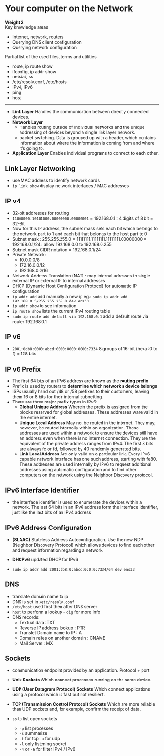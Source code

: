 # Your computer on the Network

**Weight 2**\
Key knowledge areas

- Internet, network, routers
- Querying DNS client configuration
- Querying network configuration

Partial list of the used files, terms and utilities

- route, ip route show
- ifconfig, ip addr show
- netstat, ss
- /etc/resolv.conf, /etc/hosts
- IPv4, IPv6
- ping
- host

---

- **Link Layer**
Handles the communication between directly connected devices.
- **Network Layer**
  - Handles routing outside of individual networks and the unique addressing of devices beyond a
single link layer network.
  - packet switching. Data is grouped up with a header, which contains information about where the information is coming from and where it’s going to.
- **Application Layer**
Enables individual programs to connect to each other.

## Link Layer Networking

- use MAC address to identify network cards
- `ip link show` display network interfaces / MAC addresses

## IP v4

- 32-bit addresses for routing
- `11000000.10101000.00000000.00000001` =  192.168.0.1 :  4 digits of 8 bit = 32-Bit
- Now for this IP address, the subnet mask sets each bit which belongs to the network part to 1 and
each bit that belongs to the host part to 0
- Subnet mask :  255.255.255.0 = 11111111.11111111.11111111.00000000 = 192.168.0.1/24 : allow 192.168.0.0 to 192.168.0.255
- Subnet mask CIDR notation = 192.168.0.1/24
- Private Network:
  - 10.0.0.0/8
  - 172.16.0.0/12
  - 192.168.0.0/16
- Network Address Translation (NAT) : map internal adresses to single external IP or external IP to internal addresses
- DHCP (Dynamic Host Configuration Protocol) for automatic IP configuration
- `ip addr add` add manually a new ip eg.: `sudo ip addr add 192.168.0.5/255.255.255.0 dev ens33`
- `ip addr show` to see information
- `ip route show` lists the current IPv4 routing table
- `sudo ip route add default via 192.168.0.1` add a default route via router 192.168.0.1

## IP v6

- `2001:0db8:0000:abcd:0000:0000:0000:7334` 8 groups of 16-bit (hexa :0 to f) = 128 bits

## IP v6 Prefix

- The first 64 bits of an IPv6 address are known as the **routing prefix**
- Prefix is used by routers to **determine which network a device belongs**
- ISPs usually hand out /48 or /58 prefixes to their customers, leaving them 16 or 8 bits for their internal subnetting.
- There are three major prefix types in IPv6:
  - **Global Unique Address**
Wherein the prefix is assigned from the blocks reserved for global addresses. These addresses
ware valid in the entire internet.
  - **Unique Local Address**
May not be routed in the internet. They may, however, be routed internally within an
organization. These addresses are used within a network to ensure the devices still have an
address even when there is no internet connection. They are the equivalent of the private
address ranges from IPv4. The first 8 bits are always fc or fd, followed by 40 randomly
generated bits.
  - **Link Local Address**
Are only valid on a particular link. Every IPv6 capable network interface has one such address,
starting with fe80. These addresses are used internally by IPv6 to request additional addresses
using automatic configuration and to find other computers on the network using the Neighbor
Discovery protocol.

## IPv6 Interface Identifier

- the interface identifier is used to enumerate the devices within a network. The last 64 bits in an IPv6 address form the interface identifier, just like the last bits of an IPv4 address

## IPv6 Address Configuration

- **(SLAAC)** Stateless Address Autoconfiguration. Use the new NDP (Neighbor Discovery Protocol) which allows devices to find each other and request information regarding a network.
- **DHCPv6** updated DHCP for IPv6

- `sudo ip addr add 2001:db8:0:abcd:0:0:0:7334/64 dev ens33`

## DNS

- translate domain name to ip
- DNS is set in `/etc/resolv.conf`
- `/etc/host` used first then after DNS server
- `host` to perform a lookup - `dig` for more info
- DNS records:
  - Textual data :TXT
  - Reverse IP address lookup : PTR
  - Translet Domain name to IP : A
  - Domain relies on another domain : CNAME
  - Mail Server : MX

## Sockets

- communication endpoint provided by an application. Protocol + port
- **Unix Sockets**
Which connect processes running on the same device.
- **UDP (User Datagram Protocol) Sockets**
Which connect applications using a protocol which is fast but not resilient.
- **TCP (Transmission Control Protocol) Sockets**
Which are more reliable than UDP sockets and, for example, confirm the receipt of data.

- `ss` to list open sockets
  - `-p` list processes
  - `-s` summarize
  - `-t` for tcp `-u` for udp
  - `-l` only listening socket
  - `-4` or `-6` for filter IPv4 / IPv6
